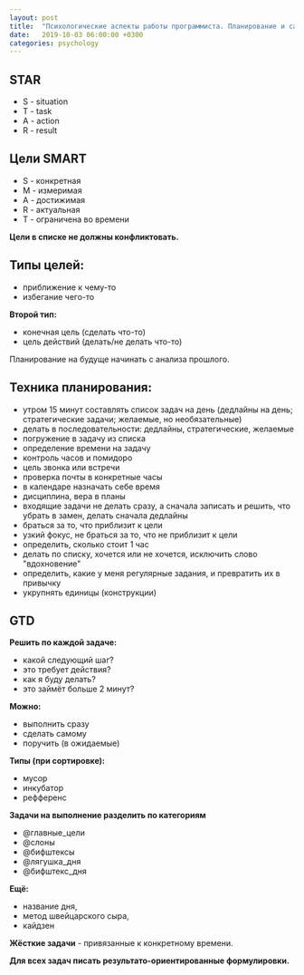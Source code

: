 ```yaml
---
layout: post
title:  "Психологические аспекты работы программиста. Планирование и самоменеджмент"
date:   2019-10-03 06:00:00 +0300
categories: psychology
---
```


## STAR

- S - situation
- T - task
- A - action
- R - result

## Цели SMART

- S - конкретная
- M - измеримая
- A - достижимая
- R - актуальная
- T - ограничена во времени

**Цели в списке не должны конфликтовать.**

## Типы целей:

- приближение к чему-то
- избегание чего-то

**Второй тип:**

- конечная цель (сделать что-то)
- цель действий (делать/не делать что-то)

Планирование на будуще начинать с анализа прошлого.

## Техника планирования:

- утром 15 минут составлять список задач на день (дедлайны на день; стратегические задачи; желаемые, но необязательные)
- делать в последовательности: дедлайны, стратегические, желаемые
- погружение в задачу из списка
- определение времени на задачу
- контроль часов и помидоро
- цель звонка или встречи
- проверка почты в конкретные часы
- в календаре назначать себе время
- дисциплина, вера в планы
- входящие задачи не делать сразу, а сначала записать и решить, что убрать в замен, делать сначала дедлайны
- браться за то, что приблизит к цели
- узкий фокус, не браться за то, что не приблизит к цели
- определить, сколько стоит 1 час
- делать по списку, хочется или не хочется, исключить слово "вдохновение"
- определить, какие у меня регулярные задания, и превратить их в привычку
- укрупнять единицы (конструкции)

## GTD

**Решить по каждой задаче:**

- какой следующий шаг?
- это требует действия?
- как я буду делать?
- это займёт больше 2 минут?

**Можно:**

- выполнить сразу
- сделать самому
- поручить (в ожидаемые)

**Типы (при сортировке):**

- мусор
- инкубатор
- рефференс

**Задачи на выполнение разделить по категориям**

- @главные_цели
- @слоны
- @бифштексы
- @лягушка_дня
- @бифштекс_дня

**Ещё:**

- название дня,
- метод швейцарского сыра,
- кайдзен

**Жёсткие задачи** - привязанные к конкретному времени.

**Для всех задач писать результато-ориентированные формулировки.**
